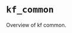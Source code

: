 # `kf_common`

Overview of kf common.

<!-- START doctoc generated TOC please keep comment here to allow auto update -->
<!-- END doctoc generated TOC please keep comment here to allow auto update -->
<!-- agent:readme v1 sha:3e93a43e5369e5222f2d28b839bae3718d96657a content:b1e491f02e0d -->
